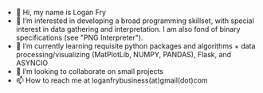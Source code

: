 - 👋 Hi, my name is Logan Fry
- 👀 I’m interested in developing a broad programming skillset, with special interest in data gathering and interpretation. I am also fond of binary specifications (see "PNG Interpreter").
- 🌱 I’m currently learning requisite python packages and algorithms + data processing/visualizing (MatPlotLib, NUMPY, PANDAS), Flask, and ASYNCIO
- 💞️ I’m looking to collaborate on small projects
- 📫 How to reach me at loganfrybusiness(at)gmail(dot)com

<!---
MrFryProjects/MrFryProjects is a ✨ special ✨ repository because its `README.md` (this file) appears on your GitHub profile.
You can click the Preview link to take a look at your changes.
--->
